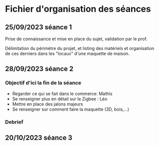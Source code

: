 # Fichier d'organisation des séances

## 25/09/2023 séance 1

Prise de connaissance et mise en place du sujet, validation par le prof. 

Délimitation du périmètre du projet, et listing des matériels et organisation de ces derniers dans les "locaux" d'une maquette de maison.


## 28/09/2023 séance 2

### Objectif d'ici la fin de la séance

* Regarder ce qui se fait dans le commerce: Mathis
* Se renseigner plus en détail sur le Zigbee : Léo
* Mettre en place des jalons majeurs
* Se renseigner sur comment faire la maquette (3D, bois,...)


### Debrief

## 20/10/2023 séance 3

